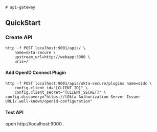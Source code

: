     # api-gateway

## QuickStart

### Create API

```
http -f POST localhost:9001/apis/ \
    name=okta-secure \
    upstream_url=http://webapp:3000 \
    uris=/
```

#### Add OpenID Connect Plugin

```
http -f POST localhost:9001/apis/okta-secure/plugins name=oidc \
    config.client_id="[CLIENT_ID]" \
    config.client_secret="[CLIENT_SECRET]" \
config.discovery="https://[Okta Authorization Server Issuer URL]/.well-known/openid-configuration"

```

#### Test API

open http://localhost:9000 .
